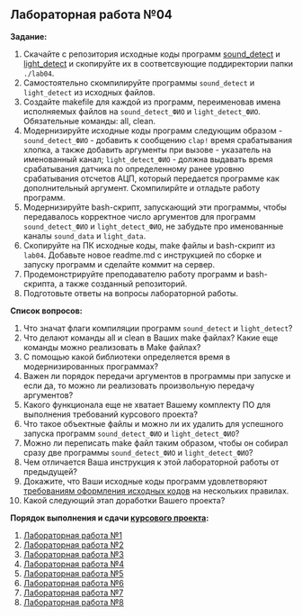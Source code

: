 ## Лабораторная работа №04

__Задание:__  
1. Скачайте с репозитория исходные коды программ [sound_detect](../../code_examples/Датчик%20звука%20KY-038) и [light_detect](../../code_examples/Фоторезистор%20GL5516) и скопируйте их в соответсвующие поддиректории папки `./lab04`.
2. Самостоятельно скомпилируйте  программы `sound_detect` и `light_detect` из исходных файлов.
3. Создайте makefile для каждой из программ, переименовав имена исполняемых файлов на `sound_detect_ФИО` и `light_detect_ФИО`. Обязательные команды: all, clean.
4. Модернизируйте исходные коды программ следующим образом - `sound_detect_ФИО` - добавить к сообщению `clap!` время срабатывания хлопка, а также добавить аргументы при вызове - указатель на именованный канал; `light_detect_ФИО` - должна выдавать время срабатывания датчика по определенному ранее уровню срабатывания отсчетов АЦП, который передается программе как дополнительный аргумент. Скомпилирйте и отладьте работу программ.
5. Модернизируйте bash-скрипт, запускающий эти программы, чтобы передавалось корректное число аргументов для программ `sound_detect_ФИО` и `light_detect_ФИО`, не забудьте про именованные каналы `sound_data` и `light_data`.
6. Скопируйте на ПК исходные коды, make файлы и bash-скрипт из `lab04`. Добавьте новое readme.md с инструкцией по сборке и запуску программ и сделайте коммит на сервер.
7. Продемонстрируйте преподавателю работу программ и bash-скрипта, а также созданный репозиторий. 
8. Подготовьте ответы на вопросы лабораторной работы.

__Список вопросов:__
1. Что значат флаги компиляции программ `sound_detect` и `light_detect`?
2. Что делают команды all и clean в Ваших make файлах? Какие еще команды можно реализовать в Make файлах?
3. С помощью какой библиотеки определяется время в модернизированных программах?
4. Важен ли порядок передачи аргументов в программы при запуске и если да, то можно ли реализовать произвольную передачу аргументов?
5. Какого функционала еще не хватает Вашему комплекту ПО для выполнения требований курсового проекта?
6. Что такое объектные файлы и можно ли их удалить для успешного запуска программ `sound_detect_ФИО` и `light_detect_ФИО`?
7. Можно ли переписать make файл таким образом, чтобы он собирал сразу две программы `sound_detect_ФИО` и `light_detect_ФИО`?
8. Чем отличается Ваша инструкция к этой лабораторной работы от предыдущей?
9. Докажите, что Ваши исходные коды программ удовлетворяют [требованиям оформления исходных кодов](https://www.kernel.org/doc/html/v4.10/process/coding-style.html) на нескольких правилах.
10. Какой следующий этап доработки Вашего проекта?

__Порядок выполнения и сдачи [курсового проекта](task_v01.md):__
1. [Лабораторная работа №1](lab_01.md)
2. [Лабораторная работа №2](lab_02.md)
3. [Лабораторная работа №3](lab_03.md)
4. [Лабораторная работа №4](lab_04.md)
5. [Лабораторная работа №5](lab_05.md)
6. [Лабораторная работа №6](lab_06.md)
7. [Лабораторная работа №7](lab_07.md)
8. [Лабораторная работа №8](lab_08.md)
